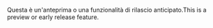 <span data-ttu-id="a8e25-101">Questa è un'anteprima o una funzionalità di rilascio anticipato.</span><span class="sxs-lookup"><span data-stu-id="a8e25-101">This is a preview or early release feature.</span></span>
